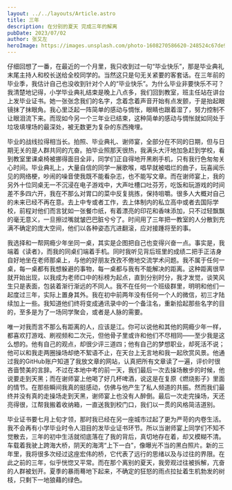 ```yaml
---
layout: ../../layouts/Article.astro
title: 三年
description: 在分别的夏天 完成三年的解离
pubDate: 2023/07/02
author: 张又左
heroImage: https://images.unsplash.com/photo-1608270586620-248524c67de9?auto=format&fit=crop&w=1740&q=80
---
```


仔细回想了一番，在最近的一个月里，我只收到过一句“毕业快乐”，那是毕业典礼末尾主持人和校长送给全校同学的。当然这只是句无关紧要的客套话。在三年前的毕业季，我估计自己也没收到针对个人的“毕业快乐”。为什么毕业非要快乐不可？我清楚地记得，小学毕业典礼结束是晚上八点多，我们回到教室，班主任站在讲台上发毕业证书。她一张张念我们的名字，念着念着声音开始有点发颤，于是抬起眼镜抹了抹眼角。我心里泛起一阵简单的感动与惆怅，眼睛也跟着湿了，努力控制不让眼泪流下来。而现如今另一个三年业已结束，这种简单的感动与惆怅就如同处于垃圾填埋场的最深处，被无数更为复杂的东西掩埋。

毕业的战线拉得相当长。拍照、毕业典礼、谢师宴，全部分在不同的日期，但与日期无关的是人群共同的亢奋。拍毕业照那天很热，我满头大汗地加急赶到学校，看到教室里课桌椅被挪得面目全非，同学们正自得地开黑刷手机，只有我行色匆匆关心时间。毕业典礼上，大量自信的同学一展歌喉，唱早就被唱烂的曲子，玩喜闻乐见的网络梗，吵闹的噪音使我既不能看杂志，也不能写文章。而在谢师宴上，我的另外十位同桌无一不沉浸在电子游戏中，大声吐槽口吐芬芳，吃饭和玩游戏的时间差不多四六开，我在不那么对胃口的菜中反复挑拣，保持咀嚼。很多人大概对自己的未来已经不再在意。去上中专或者工作，去上体制内的私立高中或者去国际学校，前程对他们而言犹如一张餐巾纸，有着漂亮的印花和香味添加，只不过轻飘飘的毫无意义，一旦擦过嘴就皱巴巴脏兮兮了。时间用了三年把一教室的人分散到充满不确定的庞大空间，他们以各种姿态亢进翻滚，应对接踵将至的事。

我选择和一帮网瘾少年坐同一桌，其实是企图把自己也变得兴奋一点。事实是，我端着《读者》，而我的同桌们端着手机。同时我听见背后班里的成绩二把手正洁身自好地坐在老师那桌上，与他的好朋友孜孜不倦地交流学术问题。我不属于任何一桌，每一桌都有我想躲避的事物，每一桌都与我有不能解决的距离。这种距离很早就开始出现，以我成为老师口中的标榜为起点，直到分别时分，我才发觉，谈笑风生只是表面，包装着渐行渐远的不同人。我不在任何一个班级群里，明明和他们一起度过三年，实际上置身其外。我在初中前两年没有任何一个人的微信，初三才陆续加上一些。我知道他们终将变成通讯录中的一个备注名，重新拾起那些名字的目的，至多是为了一场同学聚会，或者是人脉的需要。

唯一对我而言不那么有距离的人，应该是江。你可以说他和其他的网瘾少年一样，都喜欢打游戏、刷视频和二次元，但他骨子里或许和他们不尽相同——至少我是这么想的。他有自己的观点，却很少评三道四；他有自己的梦想职业，却死活不说；他可以和我走两圈操场却绝不絮语不止，在天台上无言地和我一起欣赏风景。他通过我的GitHub账户知道了我放文章的网站，认真把所有文章读了一遍，评价时很吝啬赞美的言辞。不过在本地中考的前一天，我们最后一次去操场散步的时候，他说要走到天黑；而在谢师宴上他喝了好几杯啤酒，说这是在复原《燃烧影子》里面的情节。在那些瞬间我真的挺感动，仿佛与他产生了私人频道的共振。然而我们最终并没有真的走操场走到天黑，谢师宴上也没有人醉倒。最后一次走完操场，天还亮得很，江帮我搬着收纳箱，一直送我到校门口，我们以一贯的风格简洁道别。

毕业证书要七月上旬才领，那时我已经在另一座城市过起了更为严苛的内卷生活。我不会再有小学毕业时令人泪目的发毕业证书环节。所以当谢师宴上同学们不知不觉散去，三年的初中生活就彻底落在了我的背后，真切地存在着，却又模糊不清。车载着我驶上跨海大桥，阴天的海湾“上下一白”，像曝光不当的黑白照片。新的三年里，我将很多次经过这座宏伟的桥，它代表了远行的思绪以及与过往的界限。在此之前的三年，似乎恍惚又平常。而在那个离别的夏天，我旁观过往被拆解，亢奋的人群被划开。夏季的暴雨蓦地下起来，不确定的狂怒的雨点拉扯着生机勃发的树枝，只剩下一地狼藉的绿色。

